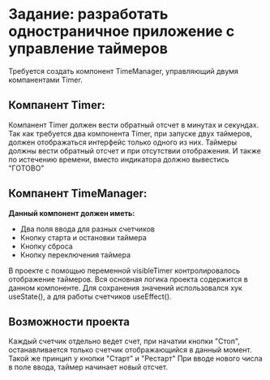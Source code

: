 # Задание: разработать одностраничное приложение с управление таймеров
Требуется создать компонент TimeManager, управляющий двумя компанентами Timer.

Компанент Timer:
- 
Компанент Timer должен вести обратный отсчет в минутах и секундах. Так как требуется два компонента Timer, при запуске двух таймеров, должен отображаться интерфейс только одного из них. 
Таймеры должны вести обратный отсчет и при отсутствии отображения. И также по истечению времени, вместо индикатора должно вывестись "ГОТОВО"

Компанент TimeManager:
-
**Данный компонент должен иметь:**
- Два поля ввода для разных счетчиков
- Кнопку старта и остановки таймера
- Кнопку сброса
- Кнопку переключения таймера

В проекте с помощью переменной visibleTimer контролировалось отображение таймеров. Вся основная логика проекта содержится в данном компоненте.
Для сохранения значений использовался хук useState(), а для работы счетчиков useEffect().

Возможности проекта
-
Каждый счетчик отдельно ведет счет, при начатии кнопки "Стоп", останавливается только счетчик отображающийся в данный момент.
Такой же принцип у кнопки "Старт" и "Рестарт"
При вводе нового числа в поле ввода, таймер начинает новый отсчет.

